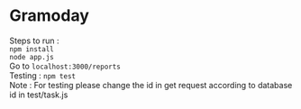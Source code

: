 # Gramoday

Steps to run :\
```npm install```\
```node app.js```\
Go to ```localhost:3000/reports```\
Testing : ```npm test``` \
Note : For testing please change the id in get request according to database id in test/task.js
